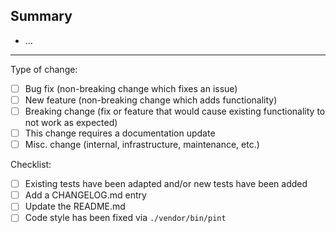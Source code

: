 ## Summary

<!-- Please provide an exhaustive description. -->

-   …

---

Type of change:

-   [ ] Bug fix (non-breaking change which fixes an issue)
-   [ ] New feature (non-breaking change which adds functionality)
-   [ ] Breaking change (fix or feature that would cause existing functionality to not work as expected)
-   [ ] This change requires a documentation update
-   [ ] Misc. change (internal, infrastructure, maintenance, etc.)

Checklist:

-   [ ] Existing tests have been adapted and/or new tests have been added
-   [ ] Add a CHANGELOG.md entry
-   [ ] Update the README.md
-   [ ] Code style has been fixed via `./vendor/bin/pint`
